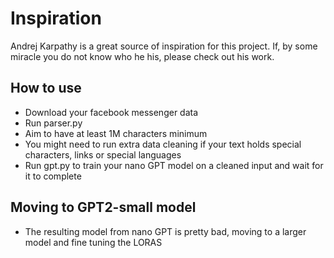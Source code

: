 # Inspiration

Andrej Karpathy is a great source of inspiration for this project.
If, by some miracle you do not know who he his, please check out his work.

## How to use

- Download your facebook messenger data
- Run parser.py
- Aim to have at least 1M characters minimum
- You might need to run extra data cleaning if your text holds special characters, links or special languages
- Run gpt.py to train your nano GPT model on a cleaned input and wait for it to complete

## Moving to GPT2-small model

- The resulting model from nano GPT is pretty bad, moving to a larger model and fine tuning the LORAS
